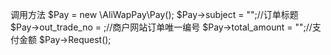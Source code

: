 调用方法
$Pay = new \AliWapPay\Pay();
$Pay->subject = "";//订单标题
$Pay->out_trade_no = ;//商户网站订单唯一编号
$Pay->total_amount = "";//支付金额
$Pay->Request();